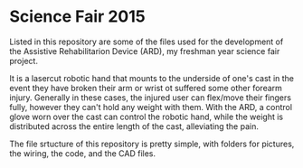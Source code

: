 # Science Fair 2015
Listed in this repository are some of the files used for the development of the Assistive Rehabilitarion Device (ARD), my freshman year science fair project.

It is a lasercut robotic hand that mounts to the underside of one's cast in the event they have broken their arm or wrist ot suffered some other forearm injury. Generally in these cases, the injured user can flex/move their fingers fully, however they can't hold any weight with them. With the ARD, a control glove worn over the cast can control the robotic hand, while the weight is distributed across the entire length of the cast, alleviating the pain.

The file srtucture of this repository is pretty simple, with folders for pictures, the wiring, the code, and the CAD files.
